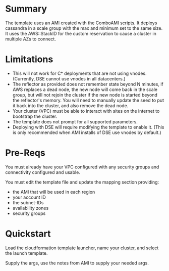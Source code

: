 Summary
=======

The template uses an AMI created with the ComboAMI scripts.
It deploys cassandra in a scale group with the max and minimum set to the same size.  
It uses the AWS::StackID for the custom reservation to cause a cluster in multiple AZs to connect.

Limitations
===========

- This will not work for C* deployments that are not using vnodes.  (Currently, DSE cannot use vnodes in all datacenters.)
- The reflector as provided does not remember state beyond N minutes, if AWS replaces a dead node, the new node will come back in the scale group, but will not rejoin the cluster if the new node is started beyond the reflector's memory.  You will need to manually update the seed to put it back into the cluster, and also remove the dead node.
- Your cluster (VPC) must be able to interact with sites on the internet to bootstrap the cluster.
- The template does not prompt for all supported parameters. 
- Deploying with DSE will require modifying the template to enable it.  (This is only recommended when AMI installs of DSE use vnodes by default.)
 
Pre-Reqs
========

You must already have your VPC configured with any security groups and connectivity configured and usable.

You must edit the template file and update the mapping section providing:

  - the AMI that will be used in each region
  - your account ID
  - the subnet-IDs
  - availability zones
  - security groups

Quickstart
==========

Load the cloudformation template launcher, name your cluster, and select the launch template.

Supply the args, use the notes from AMI to supply your needed args.
